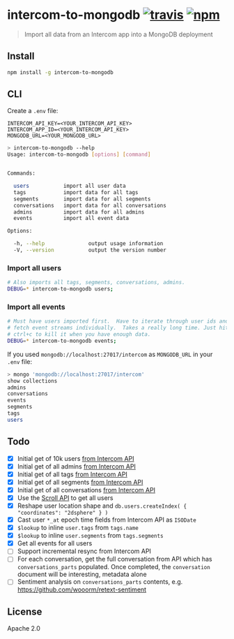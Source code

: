 # intercom-to-mongodb [![travis][travis_img]][travis_url] [![npm][npm_img]][npm_url]

> Import all data from an Intercom app into a MongoDB deployment

## Install

```bash
npm install -g intercom-to-mongodb
```


## CLI

Create a `.env` file:

```
INTERCOM_API_KEY=<YOUR_INTERCOM_API_KEY>
INTERCOM_APP_ID=<YOUR_INTERCOM_API_KEY>
MONGODB_URL=<YOUR_MONGODB_URL>
```


```bash
> intercom-to-mongodb --help
Usage: intercom-to-mongodb [options] [command]


Commands:

  users           import all user data
  tags            import data for all tags
  segments        import data for all segments
  conversations   import data for all conversations
  admins          import data for all admins
  events          import all event data

Options:

  -h, --help              output usage information
  -V, --version           output the version number
```

### Import all users


```bash
# Also imports all tags, segments, conversations, admins.
DEBUG=* intercom-to-mongodb users;
```

### Import all events


```bash
# Must have users imported first.  Have to iterate through user ids and
# fetch event streams individually.  Takes a really long time. Just hit
# ctrl+c to kill it when you have enough data.
DEBUG=* intercom-to-mongodb events;
```


If you used `mongodb://localhost:27017/intercom` as `MONGODB_URL` in your `.env` file:


```bash
> mongo 'mongodb://localhost:27017/intercom'
show collections
admins
conversations
events
segments
tags
users
```

## Todo

- [x] Initial get of 10k users [from Intercom API](https://developers.intercom.com/v2.0/reference#users)
- [x] Initial get of all admins [from Intercom API](https://developers.intercom.com/v2.0/reference#admins)
- [x] Initial get of all tags [from Intercom API](https://developers.intercom.com/v2.0/reference#tags)
- [x] Initial get of all segments [from Intercom API](https://developers.intercom.com/v2.0/reference#segments)
- [x] Initial get of all conversations [from Intercom API](https://developers.intercom.com/v2.0/reference#conversations)
- [x] Use the [Scroll API](https://developers.intercom.com/v2.0/reference#iterating-over-all-users) to get all users
- [x] Reshape user location shape and `db.users.createIndex( { "coordinates": "2dsphere" } )`
- [x] Cast user `*_at` epoch time fields from Intercom API as `ISODate`
- [x] `$lookup` to inline `user.tags` from `tags.name`
- [x] `$lookup` to inline `user.segments` from `tags.segments`
- [x] Get all events for all users
- [ ] Support incremental resync from Intercom API
- [ ] For each conversation, get the full conversation from API which has `conversations_parts` populated. Once completed, the `conversation` document will be interesting, metadata alone
- [ ] Sentiment analysis on `conversations_parts` contents, e.g. https://github.com/wooorm/retext-sentiment

## License

Apache 2.0

[travis_img]: https://img.shields.io/travis/mongodb-js/intercom-to-mongodb.svg
[travis_url]: https://travis-ci.org/mongodb-js/intercom-to-mongodb
[npm_img]: https://img.shields.io/npm/v/intercom-to-mongodb.svg
[npm_url]: https://npmjs.org/package/intercom-to-mongodb
